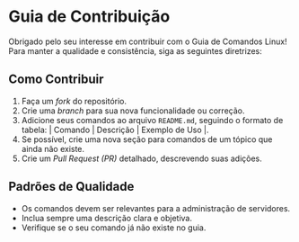 # Guia de Contribuição

Obrigado pelo seu interesse em contribuir com o Guia de Comandos Linux! Para manter a qualidade e consistência, siga as seguintes diretrizes:

## Como Contribuir

1. Faça um *fork* do repositório.
2. Crie uma *branch* para sua nova funcionalidade ou correção.
3. Adicione seus comandos ao arquivo `README.md`, seguindo o formato de tabela: | Comando | Descrição | Exemplo de Uso |.
4. Se possível, crie uma nova seção para comandos de um tópico que ainda não existe.
5. Crie um *Pull Request (PR)* detalhado, descrevendo suas adições.

## Padrões de Qualidade

* Os comandos devem ser relevantes para a administração de servidores.
* Inclua sempre uma descrição clara e objetiva.
* Verifique se o seu comando já não existe no guia.